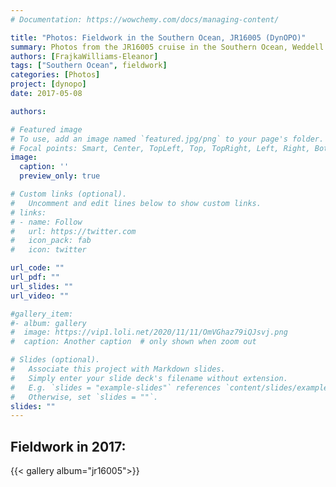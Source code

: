 ```yaml
---
# Documentation: https://wowchemy.com/docs/managing-content/

title: "Photos: Fieldwork in the Southern Ocean, JR16005 (DynOPO)"
summary: Photos from the JR16005 cruise in the Southern Ocean, Weddell Sea near Orkney Passage.  This was the recovery cruise from moorings deployed in 2015 on JR310, but also included microstructure, to-yos, Boaty McBoatface and shorter duration process moorings.
authors: [FrajkaWilliams-Eleanor]
tags: ["Southern Ocean", fieldwork]
categories: [Photos]
project: [dynopo]
date: 2017-05-08

authors:

# Featured image
# To use, add an image named `featured.jpg/png` to your page's folder.
# Focal points: Smart, Center, TopLeft, Top, TopRight, Left, Right, BottomLeft, Bottom, BottomRight.
image: 
  caption: ''
  preview_only: true

# Custom links (optional).
#   Uncomment and edit lines below to show custom links.
# links:
# - name: Follow
#   url: https://twitter.com
#   icon_pack: fab
#   icon: twitter

url_code: ""
url_pdf: ""
url_slides: ""
url_video: ""

#gallery_item:
#- album: gallery
#  image: https://vip1.loli.net/2020/11/11/OmVGhaz79iQJsvj.png
#  caption: Another caption  # only shown when zoom out      

# Slides (optional).
#   Associate this project with Markdown slides.
#   Simply enter your slide deck's filename without extension.
#   E.g. `slides = "example-slides"` references `content/slides/example-slides.md`.
#   Otherwise, set `slides = ""`.
slides: ""
---
```


## Fieldwork in 2017:

{{< gallery album="jr16005">}}